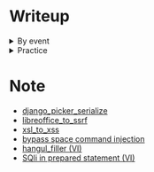 # Writeup 

<details>
<summary>By event</summary>

### [NahamCon-CTF 2022](https://ctftime.org/event/1630)
| Name | Tags | Vulnerability | Note |
| :---: | :---: | :---: | :---: |
|[Jurassic Park](Writeup/NahamCon-CTF-2022/README.md#jurassic-park)| Web |  `Content Discovery` | |
| [EXtravagant](Writeup/NahamCon-CTF-2022/README.md#extravagant) | Web | `XXE Injection` | |
| [Personnel](Writeup/NahamCon-CTF-2022/README.md#personnel) | Web | `Regex bypass` | |
| [Flaskmental Alchemist](Writeup/NahamCon-CTF-2022/README.md#flaskmental-alchemist) | Web | `Blind SQLi` | CVE-2019-7164 (SQLALchemy)
| [Hacker Ts](Writeup/NahamCon-CTF-2022/README.md#hacker-ts) | Web | `XSS` | |
| [Two For One](Writeup/NahamCon-CTF-2022/README.md#two-for-one) | Web | `XSS` | Bypass 2FA |
| [Defcon](Writeup/NahamCon-CTF-2022/README.md#defcon) | Web | `SSTI` | |


### [KCSC CTF 2022](#)
| Name | Tags | Vulnerability | Note |
| :---: | :---: | :---: | :---: |
| [Nhat ky cua me](https://github.com/qquang/CTFs/blob/main/Writeup/KCSC-CTF-2022/Forensic/README.md#nhat-ky-cua-me) | Foren | `.evtx` | |
| [Try Alime](https://github.com/qquang/CTFs/blob/main/Writeup/KCSC-CTF-2022/Forensic/README.md#try-alime) | Foren | `wireshark` | |
| [Flood](https://github.com/qquang/CTFs/blob/main/Writeup/KCSC-CTF-2022/Forensic/README.md#flood) | Foren | `wireshark` | |
| [Client-side Check](https://github.com/qquang/CTFs/blob/main/Writeup/KCSC-CTF-2022/Web/README.md#client-side-check) | Web | `IDOR` | |
| [Ent_teleport Flag](https://github.com/qquang/CTFs/blob/main/Writeup/KCSC-CTF-2022/Web/README.md#ent_teleport-flag) | Web | `SSTI` | |
| [Ent_teleport Flag \[AGAIN\]](https://github.com/qquang/CTFs/blob/main/Writeup/KCSC-CTF-2022/Web/README.md#ent_teleport-flag-again) | Web | `SSTI` | | 
| [Host_timescale 9999](https://github.com/qquang/CTFs/blob/main/Writeup/KCSC-CTF-2022/Web/README.md#host_timescale-9999) | Web | `Race condition` | |
| [Request as a service](https://github.com/qquang/CTFs/blob/main/Writeup/KCSC-CTF-2022/Web/README.md#request-as-a-service) | Web | `SSRF` |  Custom header: _ to - |

### [picoCTF](https://ctftime.org/event/1578/)
| Name | Tags | Vulnerability | Note |
| :---: | :---: | :---: | :---: |
| [noted](https://github.com/qquang/CTFs/blob/main/Writeup/picoCTF/2022/README.md)| Web, 2022 | `XSS` | |

### [1337UP LIVE CTF](https://ctftime.org/event/1597/tasks/)
| Name | Tags | Vulnerability | Note |
| :---: | :---: | :---: | :---: |
| [Traveler](https://github.com/qquang/CTFs/tree/main/Writeup/1337#traveler) | Web | `Command injection` | |
| [Quiz](https://github.com/qquang/CTFs/tree/main/Writeup/1337#quiz) | Web | `Race condition` | |
| [Dead Tube](https://github.com/qquang/CTFs/tree/main/Writeup/1337#ded-tube) | Web | `DNS Rebinding` | |
| [1 truth, 2 lies](https://github.com/qquang/CTFs/tree/main/Writeup/1337#1-truth-2-lies) | Web | `SSTI` | bypass `{'.', '_', 'join', '[', ']', 'mro', 'base'}` |
| [PHorrifyingP](https://github.com/qquang/CTFs/tree/main/Writeup/1337#phorrifyingp) | Web | `SQLi`,`PHP juggling`|`extract()` |

### [DefCamp CTF](https://ctftime.org/event/1560/)
| Name | Tags | Vulnerability | Note |
| :---: | :---: | :---: | :---: |
| [web-intro](https://github.com/qquang/CTFs/tree/main/Writeup/defcamp-ctf-2022#web-intro) | Web | `Flask cookie` | |
| [para-code](https://github.com/qquang/CTFs/tree/main/Writeup/defcamp-ctf-2022#para-code) | Web | `Command Injection` | `m4` |
| [casual-defence](https://github.com/qquang/CTFs/tree/main/Writeup/defcamp-ctf-2022#para-code) | Web | `Code injection` | `eval`, `~` |

### [KCSC Training](#)
| Name | Tags | Vulnerability | Note |
| :---: | :---: | :---: | :---: |
| [EnCryptBoizzz](https://github.com/qquang/CTFs/tree/main/Writeup/Training/EnCryptBoizzz#ctf-encryptboizzz---recruiting-kcsc-members) | Web | `AES-ECB` | |
| [Happy Birthday KCSC](https://github.com/qquang/CTFs/tree/main/Writeup/Training/Happy-Birthday-KCSC#happy-birthday-kcsc) | Web | `Sqli`, `POP` | |
| [child_orange](https://github.com/qquang/CTFs/tree/main/Writeup/Training/child_orange) | Web | `SSRF` | |
| [meu_lowf](https://github.com/qquang/CTFs/tree/main/Writeup/Training/meu_lowf) | Web | `Code injection` | `CVE-2021-3603` |
| [sqli v1](https://github.com/qquang/CTFs/tree/main/Writeup/Training/sqli_v1) | Web | `SQLi` | |

</details>

<details>
<summary>Practice</summary>

- [root-me](https://github.com/qquang/CTFs/tree/main/Writeup/root-me)
- [Webhacking.fr](https://github.com/qquang/CTFs/tree/main/Writeup/Webhacking.fr)

</details>

# Note
- [django_picker_serialize](https://github.com/qquang/CTFs/blob/main/Note/django_picker_serialize.md)
- [libreoffice_to_ssrf](https://github.com/qquang/CTFs/blob/main/Note/libreoffice_to_ssrf.md)
- [xsl_to_xss](https://github.com/qquang/CTFs/blob/main/Note/xsl_to_xss.md)
- [bypass space command injection](Note/blind_cmdi.md)
- [hangul_filler (VI)](Note/hangul_filler%20(VI).md)
- [SQli in prepared statement (VI)](Note/sqli_in_mysqljs(VI).md)